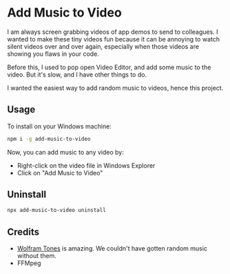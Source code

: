 # Add Music to Video

I am always screen grabbing videos of app demos to send to colleagues. I wanted to make these tiny videos fun because it can be annoying to watch silent videos over and over again, especially when those videos are showing you flaws in your code.

Before this, I used to pop open Video Editor, and add some music to the video. But it's slow, and I have other things to do.

I wanted the easiest way to add random music to videos, hence this project.

## Usage

To install on your Windows machine:

```sh
npm i -g add-music-to-video
```

Now, you can add music to any video by:

- Right-click on the video file in Windows Explorer
- Click on "Add Music to Video"

## Uninstall

```sh
npx add-music-to-video uninstall
```

## Credits

- [Wolfram Tones](https://tones.wolfram.com/generate/GtcqZlxi25yPmgvxHRIEQTagP54Du87b276wY8Mg) is amazing. We couldn't have gotten random music without them.
- FFMpeg
